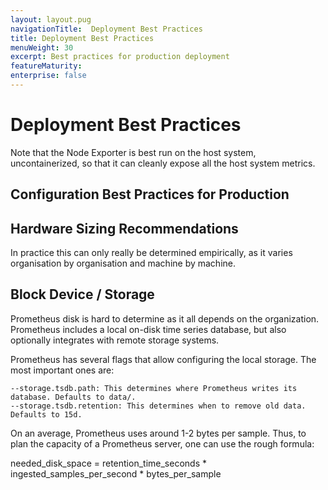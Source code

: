 ```yaml
---
layout: layout.pug
navigationTitle:  Deployment Best Practices
title: Deployment Best Practices
menuWeight: 30
excerpt: Best practices for production deployment
featureMaturity:
enterprise: false
---
```

# Deployment Best Practices

Note that the Node Exporter is best run on the host system, uncontainerized, so that it can cleanly expose all the host system metrics.

## Configuration Best Practices for Production
## Hardware Sizing Recommendations

In practice this can only really be determined empirically, as it varies organisation by organisation and machine by machine.

## Block Device / Storage

Prometheus disk is hard to determine as it all depends on the organization.
Prometheus includes a local on-disk time series database, but also optionally integrates with remote storage systems.

Prometheus has several flags that allow configuring the local storage. The most important ones are:

    --storage.tsdb.path: This determines where Prometheus writes its database. Defaults to data/.
    --storage.tsdb.retention: This determines when to remove old data. Defaults to 15d.

On an average, Prometheus uses around 1-2 bytes per sample. Thus, to plan the capacity of a Prometheus server, one can use the rough formula:

needed_disk_space = retention_time_seconds * ingested_samples_per_second * bytes_per_sample

